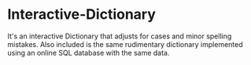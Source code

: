 # Interactive-Dictionary
It's an interactive Dictionary that adjusts for cases and minor spelling mistakes.
Also included is the same rudimentary dictionary implemented using an online SQL database with the same data.

